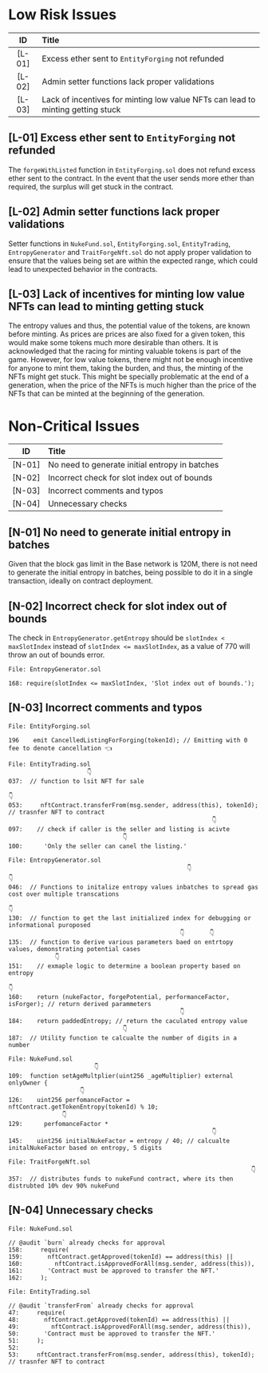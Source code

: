 # Low Risk Issues

| ID |Title|
|:--:|:-------|
|[L-01]| Excess ether sent to `EntityForging` not refunded |
|[L-02]| Admin setter functions lack proper validations |
|[L-03]| Lack of incentives for minting low value NFTs can lead to minting getting stuck |

## [L-01] Excess ether sent to `EntityForging` not refunded

The `forgeWithListed` function in `EntityForging.sol` does not refund excess ether sent to the contract. In the event that the user sends more ether than required, the surplus will get stuck in the contract.

## [L-02] Admin setter functions lack proper validations

Setter functions in `NukeFund.sol`, `EntityForging.sol`, `EntityTrading`, `EntropyGenerator` and `TraitForgeNft.sol` do not apply proper validation to ensure that the values being set are within the expected range, which could lead to unexpected behavior in the contracts.

## [L-03] Lack of incentives for minting low value NFTs can lead to minting getting stuck

The entropy values and thus, the potential value of the tokens, are known before minting. As prices are prices are also fixed for a given token, this would make some tokens much more desirable than others. It is acknowledged that the racing for minting valuable tokens is part of the game. However, for low value tokens, there might not be enough incentive for anyone to mint them, taking the burden, and thus, the minting of the NFTs might get stuck. This might be specially problematic at the end of a generation, when the price of the NFTs is much higher than the price of the NFTs that can be minted at the beginning of the generation.


# Non-Critical Issues

| ID |Title|
|:--:|:-------|
|[N-01]| No need to generate initial entropy in batches |
|[N-02]| Incorrect check for slot index out of bounds |
|[N-03]| Incorrect comments and typos |
|[N-04]| Unnecessary checks |

## [N-01] No need to generate initial entropy in batches

Given that the block gas limit in the Base network is 120M, there is not need to generate the initial entropy in batches, being possible to do it in a single transaction, ideally on contract deployment.

## [N-02] Incorrect check for slot index out of bounds

The check in `EntropyGenerator.getEntropy` should be `slotIndex < maxSlotIndex` instead of `slotIndex <= maxSlotIndex`, as a value of 770 will throw an out of bounds error.

```solidity
File: EntropyGenerator.sol

168: require(slotIndex <= maxSlotIndex, 'Slot index out of bounds.');
```

## [N-03] Incorrect comments and typos

```solidity
File: EntityForging.sol

196    emit CancelledListingForForging(tokenId); // Emitting with 0 fee to denote cancellation 👈
```

```solidity
File: EntityTrading.sol
                      👇
037:  // function to lsit NFT for sale
                                                                            👇
053:     nftContract.transferFrom(msg.sender, address(this), tokenId); // trasnfer NFT to contract
                                                         👇
097:    // check if caller is the seller and listing is acivte
                                👇
100:      'Only the seller can canel the listing.'
```

```solidity
File: EntropyGenerator.sol
                                                  👇                                          👇
046:  // Functions to initalize entropy values inbatches to spread gas cost over multiple transcations
                                                                                      👇
130:  // function to get the last initialized index for debugging or informational puroposed
                                                👇       👇
135:  // function to derive various parameters baed on entrtopy values, demonstrating potential cases
             👇
151:    // exmaple logic to determine a boolean property based on entropy
                                                                                                👇
160:    return (nukeFactor, forgePotential, performanceFactor, isForger); // return derived parammeters
                                                👇
184:    return paddedEntropy; // return the caculated entropy value
                                👇
187:  // Utility function te calcualte the number of digits in a number
```

```solidity
File: NukeFund.sol
                        👇
109:  function setAgeMultplier(uint256 _ageMultiplier) external onlyOwner {
                    👇
126:    uint256 perfomanceFactor = nftContract.getTokenEntropy(tokenId) % 10;
               👇
129:      perfomanceFactor *
                                                         👇
145:    uint256 initialNukeFactor = entropy / 40; // calcualte initalNukeFactor based on entropy, 5 digits
```

```solidity
File: TraitForgeNft.sol
                                                                    👇
357:  // distributes funds to nukeFund contract, where its then distrubted 10% dev 90% nukeFund
```

## [N-04] Unnecessary checks

```solidity
File: NukeFund.sol

// @audit `burn` already checks for approval
158:     require(
159:       nftContract.getApproved(tokenId) == address(this) ||
160:         nftContract.isApprovedForAll(msg.sender, address(this)),
161:       'Contract must be approved to transfer the NFT.'
162:     );
```

```solidity
File: EntityTrading.sol

// @audit `transferFrom` already checks for approval
47:     require(
48:       nftContract.getApproved(tokenId) == address(this) ||
49:         nftContract.isApprovedForAll(msg.sender, address(this)),
50:       'Contract must be approved to transfer the NFT.'
51:     );
52: 
53:     nftContract.transferFrom(msg.sender, address(this), tokenId); // trasnfer NFT to contract
```